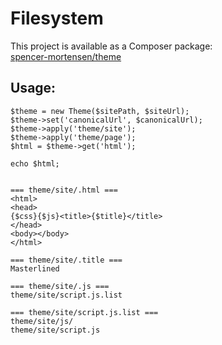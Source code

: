 # Filesystem

This project is available as a Composer package:   
[spencer-mortensen/theme](https://packagist.org/packages/spencer-mortensen/theme)

## Usage:

```
$theme = new Theme($sitePath, $siteUrl);
$theme->set('canonicalUrl', $canonicalUrl);
$theme->apply('theme/site');
$theme->apply('theme/page');
$html = $theme->get('html');

echo $html;


=== theme/site/.html ===
<html>
<head>
{$css}{$js}<title>{$title}</title>
</head>
<body></body>
</html>

=== theme/site/.title ===
Masterlined

=== theme/site/.js ===
theme/site/script.js.list

=== theme/site/script.js.list ===
theme/site/js/
theme/site/script.js
```
